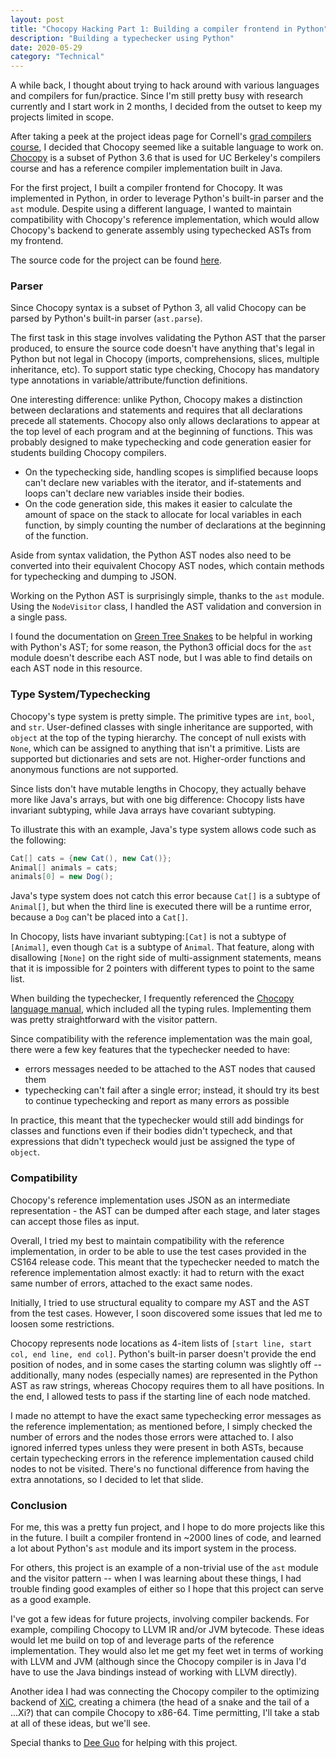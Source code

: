 ```yaml
---
layout: post
title: "Chocopy Hacking Part 1: Building a compiler frontend in Python"
description: "Building a typechecker using Python"
date: 2020-05-29
category: "Technical"
---
```


A while back, I thought about trying to hack around with various languages and compilers for fun/practice. Since I'm still pretty busy with research currently and I start work in 2 months, I decided from the outset to keep my projects limited in scope. 

After taking a peek at the project ideas page for Cornell's [grad compilers course](https://www.cs.cornell.edu/courses/cs6120/2019fa/), I decided that Chocopy seemed like a suitable language to work on. [Chocopy](https://chocopy.org/) is a subset of Python 3.6 that is used for UC Berkeley's compilers course and has a reference compiler implementation built in Java. 

For the first project, I built a compiler frontend for Chocopy. It was implemented in Python, in order to leverage Python's built-in parser and the `ast` module. Despite using a different language, I wanted to maintain compatibility with Chocopy's reference implementation, which would allow Chocopy's backend to generate assembly using typechecked ASTs from my frontend.

The source code for the project can be found [here](https://github.com/yangdanny97/chocopy-python-frontend).
 
### Parser

Since Chocopy syntax is a subset of Python 3, all valid Chocopy can be parsed by Python's built-in parser (`ast.parse`). 

The first task in this stage involves validating the Python AST that the parser produced, to ensure the source code doesn't have anything that's legal in Python but not legal in Chocopy (imports, comprehensions, slices, multiple inheritance, etc). To support static type checking, Chocopy has mandatory type annotations in variable/attribute/function definitions.

One interesting difference: unlike Python, Chocopy makes a distinction between declarations and statements and requires that all declarations precede all statements. Chocopy also only allows declarations to appear at the top level of each program and at the beginning of functions. This was probably designed to make typechecking and code generation easier for students building Chocopy compilers. 
- On the typechecking side, handling scopes is simplified because loops can't declare new variables with the iterator, and if-statements and loops can't declare new variables inside their bodies. 
- On the code generation side, this makes it easier to calculate the amount of space on the stack to allocate for local variables in each function, by simply counting the number of declarations at the beginning of the function.

Aside from syntax validation, the Python AST nodes also need to be converted into their equivalent Chocopy AST nodes, which contain methods for typechecking and dumping to JSON. 

Working on the Python AST is surprisingly simple, thanks to the `ast` module. Using the `NodeVisitor` class, I handled the AST validation and conversion in a single pass. 

I found the documentation on [Green Tree Snakes](https://greentreesnakes.readthedocs.io/en/latest/nodes.html) to be helpful in working with Python's AST; for some reason, the Python3 official docs for the `ast` module doesn't describe each AST node, but I was able to find details on each AST node in this resource.

### Type System/Typechecking

Chocopy's type system is pretty simple. The primitive types are `int`, `bool`, and `str`. User-defined classes with single inheritance are supported, with `object` at the top of the typing hierarchy. The concept of null exists with `None`, which can be assigned to anything that isn't a primitive. Lists are supported but dictionaries and sets are not. Higher-order functions and anonymous functions are not supported.

Since lists don't have mutable lengths in Chocopy, they actually behave more like Java's arrays, but with one big difference: Chocopy lists have invariant subtyping, while Java arrays have covariant subtyping. 

To illustrate this with an example, Java's type system allows code such as the following:

```java
Cat[] cats = {new Cat(), new Cat()};
Animal[] animals = cats;
animals[0] = new Dog();
```

Java's type system does not catch this error because `Cat[]` is a subtype of `Animal[]`, but when the third line is executed there will be a runtime error, because a `Dog` can't be placed into a `Cat[]`.

In Chocopy, lists have invariant subtyping:`[Cat]` is not a subtype of `[Animal]`, even though `Cat` is a subtype of `Animal`. That feature, along with disallowing `[None]` on the right side of multi-assignment statements, means that it is impossible for 2 pointers with different types to point to the same list.

When building the typechecker, I frequently referenced the [Chocopy language manual](http://www-inst.eecs.berkeley.edu/~cs164/sp19/chocopy_language_reference.pdf), which included all the typing rules. Implementing them was pretty straightforward with the visitor pattern.

Since compatibility with the reference implementation was the main goal, there were a few key features that the typechecker needed to have:
- errors messages needed to be attached to the AST nodes that caused them
- typechecking can't fail after a single error; instead, it should try its best to continue typechecking and report as many errors as possible

In practice, this meant that the typechecker would still add bindings for classes and functions even if their bodies didn't typecheck, and that expressions that didn't typecheck would just be assigned the type of `object`. 

### Compatibility

Chocopy's reference implementation uses JSON as an intermediate representation - the AST can be dumped after each stage, and later stages can accept those files as input. 

Overall, I tried my best to maintain compatibility with the reference implementation, in order to be able to use the test cases provided in the CS164 release code. This meant that the typechecker needed to match the reference implementation almost exactly: it had to return with the exact same number of errors, attached to the exact same nodes. 

Initially, I tried to use structural equality to compare my AST and the AST from the test cases. However, I soon discovered some issues that led me to loosen some restrictions. 

Chocopy represents node locations as 4-item lists of `[start line, start col, end line, end col]`. Python's built-in parser doesn't provide the end position of nodes, and in some cases the starting column was slightly off -- additionally, many nodes (especially names) are represented in the Python AST as raw strings, whereas Chocopy requires them to all have positions. In the end, I allowed tests to pass if the starting line of each node matched.

I made no attempt to have the exact same typechecking error messages as the reference implementation; as mentioned before, I simply checked the number of errors and the nodes those errors were attached to. I also ignored inferred types unless they were present in both ASTs, because certain typechecking errors in the reference implementation caused child nodes to not be visited. There's no functional difference from having the extra annotations, so I decided to let that slide.

### Conclusion

For me, this was a pretty fun project, and I hope to do more projects like this in the future. I built a compiler frontend in ~2000 lines of code, and learned a lot about Python's `ast` module and its import system in the process.

For others, this project is an example of a non-trivial use of the `ast` module and the visitor pattern -- when I was learning about these things, I had trouble finding good examples of either so I hope that this project can serve as a good example.

I've got a few ideas for future projects, involving compiler backends. For example, compiling Chocopy to LLVM IR and/or JVM bytecode. These ideas would let me build on top of and leverage parts of the reference implementation. They would also let me get my feet wet in terms of working with LLVM and JVM (although since the Chocopy compiler is in Java I'd have to use the Java bindings instead of working with LLVM directly). 

Another idea I had was connecting the Chocopy compiler to the optimizing backend of [XiC](https://github.com/yangdanny97/xic), creating a chimera (the head of a snake and the tail of a ...Xi?) that can compile Chocopy to x86-64. Time permitting, I'll take a stab at all of these ideas, but we'll see. 

Special thanks to [Dee Guo](https://github.com/deeguo) for helping with this project.

